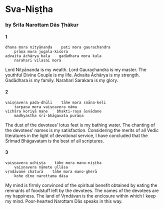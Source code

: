 # Sva-Niṣṭha

### by Śrīla Narottam Dās Ṭhākur

#### 1

    dhana mora nityānanda    pati mora gaurachandra
        prāṇa mora jugala-kiśora
    advaita āchārya bala    gadādhara mora kula
        narahari vilasai mora

Lord Nityānanda is my wealth. Lord Gaurachandra is my master. The youthful Divine Couple is my life. Advaita Āchārya is my strength. Gadādhara is my family. Narahari Sarakara is my glory.

#### 2

    vaiṣṇavera pada-dhūli    tāhe mora snāna-keli
        tarpaṇa mora vaiṣṇavera nāma
    vichāra koriyā mane    bhakti-rasa āsvādane
        madhyastha śrī-bhāgavata purāṇa

The dust of the devotees’ lotus feet is my bathing water. The chanting of the devotees’ names is my satisfaction. Considering the merits of all Vedic literatures in the light of devotional service, I have concluded that the Śrīmad Bhāgavatam is the best of all scriptures.

#### 3

    vaiṣṇavera uchiṣṭa    tāhe mora mano-niṣṭha
        vaiṣṇavera nāmete ullāsa
    vṛndāvane chaturā    tāhe mora mano-gherā
        kohe dīne narottama dāsa

My mind is firmly convinced of the spiritual benefit obtained by eating the remnants of foodstuff left by the devotees. The names of the devotees are my happiness. The land of Vṛndāvan is the enclosure within which I keep my mind. Poor-hearted Narottam Dās speaks in this way.

